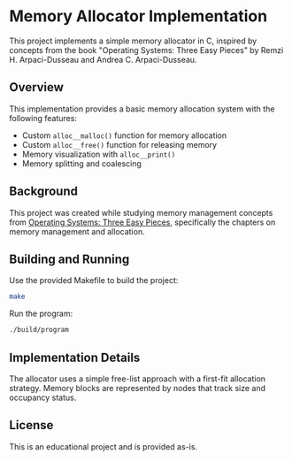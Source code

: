 # Memory Allocator Implementation

This project implements a simple memory allocator in C, inspired by concepts from the book "Operating Systems: Three Easy Pieces" by Remzi H. Arpaci-Dusseau and Andrea C. Arpaci-Dusseau.

## Overview

This implementation provides a basic memory allocation system with the following features:

- Custom `alloc__malloc()` function for memory allocation
- Custom `alloc__free()` function for releasing memory
- Memory visualization with `alloc__print()`
- Memory splitting and coalescing

## Background

This project was created while studying memory management concepts from [Operating Systems: Three Easy Pieces](https://pages.cs.wisc.edu/~remzi/OSTEP/), specifically the chapters on memory management and allocation.

## Building and Running

Use the provided Makefile to build the project:

```bash
make
```

Run the program:

```bash
./build/program
```

## Implementation Details

The allocator uses a simple free-list approach with a first-fit allocation strategy. Memory blocks are represented by nodes that track size and occupancy status.

## License

This is an educational project and is provided as-is.
